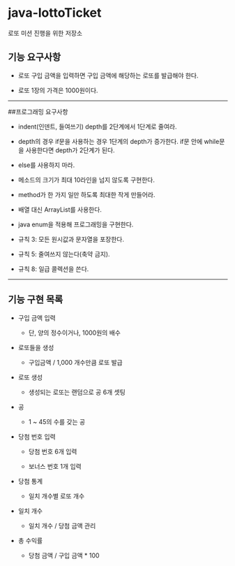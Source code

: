 # java-lottoTicket
로또 미션 진행을 위한 저장소

## 기능 요구사항

- 로또 구입 금액을 입력하면 구입 금액에 해당하는 로또를 발급해야 한다.

- 로또 1장의 가격은 1000원이다.

---

##프로그래밍 요구사항

- indent(인덴트, 들여쓰기) depth를 2단계에서 1단계로 줄여라.

- depth의 경우 if문을 사용하는 경우 1단계의 depth가 증가한다. if문 안에 while문을 사용한다면 depth가 2단계가 된다.

- else를 사용하지 마라.

- 메소드의 크기가 최대 10라인을 넘지 않도록 구현한다.

- method가 한 가지 일만 하도록 최대한 작게 만들어라.

- 배열 대신 ArrayList를 사용한다.

- java enum을 적용해 프로그래밍을 구현한다.

- 규칙 3: 모든 원시값과 문자열을 포장한다.

- 규칙 5: 줄여쓰지 않는다(축약 금지).

- 규칙 8: 일급 콜렉션을 쓴다.

---

## 기능 구현 목록

- 구입 금액 입력

  - 단, 양의 정수이거나, 1000원의 배수
  
- 로또들을 생성

  - 구입금액 / 1,000 개수만큼 로또 발급
  
- 로또 생성

  - 생성되는 로또는 랜덤으로 공 6개 셋팅
  
- 공

  - 1 ~ 45의 수를 갖는 공
  
- 당첨 번호 입력

  - 당첨 번호 6개 입력
  
  - 보너스 번호 1개 입력
  
- 당첨 통계

  - 일치 개수별 로또 개수

- 일치 개수

  - 일치 개수 / 당첨 금액 관리
  
- 총 수익률

  - 당첨 금액 / 구입 금액 * 100
